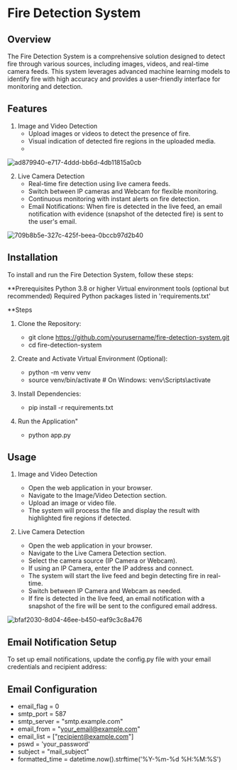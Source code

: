 # Fire Detection System

## Overview
The Fire Detection System is a comprehensive solution designed to detect fire through various sources, including images, videos, and real-time camera feeds. This system leverages advanced machine learning models to identify fire with high accuracy and provides a user-friendly interface for monitoring and detection.

## Features
1. Image and Video Detection
     - Upload images or videos to detect the presence of fire.
     - Visual indication of detected fire regions in the uploaded media.
     - 
![ad879940-e717-4ddd-bb6d-4db11815a0cb](https://github.com/tuananhne1110/Fire_Detection_System/assets/119232218/3b40e3ab-745e-43d2-a899-e2847eaf1260)

2. Live Camera Detection
     - Real-time fire detection using live camera feeds.
     - Switch between IP cameras and Webcam for flexible monitoring.
     - Continuous monitoring with instant alerts on fire detection.
     - Email Notifications: When fire is detected in the live feed, an email notification with evidence (snapshot of the detected fire) is sent to the user's email.
       
  ![709b8b5e-327c-425f-beea-0bccb97d2b40](https://github.com/tuananhne1110/Fire_Detection_System/assets/119232218/6afc776c-2511-4a51-8f61-991106f8af53)

## Installation
To install and run the Fire Detection System, follow these steps:

**Prerequisites
Python 3.8 or higher
Virtual environment tools (optional but recommended)
Required Python packages listed in 'requirements.txt'

**Steps
1. Clone the Repository:
   - git clone https://github.com/yourusername/fire-detection-system.git
   - cd fire-detection-system
   
2. Create and Activate Virtual Environment (Optional):
   - python -m venv venv
   - source venv/bin/activate  # On Windows: venv\Scripts\activate

3. Install Dependencies:
   - pip install -r requirements.txt

4. Run the Application"
   - python app.py

## Usage
1. Image and Video Detection
    - Open the web application in your browser.
    - Navigate to the Image/Video Detection section.
    - Upload an image or video file.
    - The system will process the file and display the result with highlighted fire regions if detected.

2. Live Camera Detection
    - Open the web application in your browser.
    - Navigate to the Live Camera Detection section.
    - Select the camera source (IP Camera or Webcam).
    - If using an IP Camera, enter the IP address and connect.
    - The system will start the live feed and begin detecting fire in real-time.
    - Switch between IP Camera and Webcam as needed.
    - If fire is detected in the live feed, an email notification with a snapshot of the fire will be sent to the configured email address.
      
![bfaf2030-8d04-46ee-b450-eaf9c3c8a476](https://github.com/tuananhne1110/Fire_Detection_System/assets/119232218/33d9904c-3eda-4019-8cc7-04d9a24b3a3d)

## Email Notification Setup
To set up email notifications, update the config.py file with your email credentials and recipient address:

## Email Configuration
- email_flag = 0
- smtp_port = 587
- smtp_server = "smtp.example.com"
- email_from = "your_email@example.com"
- email_list = ["recipient@example.com"]
- pswd = 'your_password'
- subject = "mail_subject"
- formatted_time = datetime.now().strftime('%Y-%m-%d %H:%M:%S')
